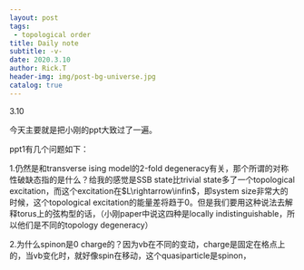 ```yaml
---
layout: post
tags: 
 - topological order
title: Daily note
subtitle: -v-
date: 2020.3.10
author: Rick.T
header-img: img/post-bg-universe.jpg
catalog: true
---
```


3.10

今天主要就是把小刚的ppt大致过了一遍。

ppt1有几个问题如下：

1.仍然是和transverse ising model的2-fold degeneracy有关，那个所谓的对称性破缺态指的是什么？给我的感觉是SSB state比trivial state多了一个topological excitation，而这个excitation在$L\rightarrow\infin$，即system size非常大的时候，这个topological excitation的能量差将趋于0。但是我们要用这种说法去解释torus上的弦构型的话，（小刚paper中说这四种是locally indistinguishable，所以他们是不同的topology degeneracy）

2.为什么spinon是0 charge的？因为vb在不同的变动，charge是固定在格点上的，当vb变化时，就好像spin在移动，这个quasiparticle是spinon，
